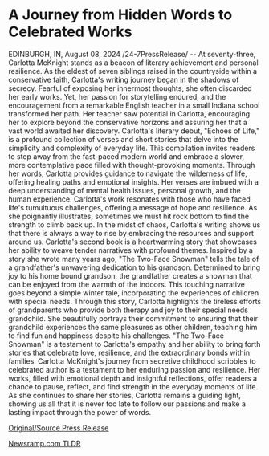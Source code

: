 # A Journey from Hidden Words to Celebrated Works

EDINBURGH, IN, August 08, 2024 /24-7PressRelease/ -- At seventy-three, Carlotta McKnight stands as a beacon of literary achievement and personal resilience. As the eldest of seven siblings raised in the countryside within a conservative faith, Carlotta's writing journey began in the shadows of secrecy. Fearful of exposing her innermost thoughts, she often discarded her early works. Yet, her passion for storytelling endured, and the encouragement from a remarkable English teacher in a small Indiana school transformed her path. Her teacher saw potential in Carlotta, encouraging her to explore beyond the conservative horizons and assuring her that a vast world awaited her discovery.  Carlotta's literary debut, "Echoes of Life," is a profound collection of verses and short stories that delve into the simplicity and complexity of everyday life. This compilation invites readers to step away from the fast-paced modern world and embrace a slower, more contemplative pace filled with thought-provoking moments. Through her words, Carlotta provides guidance to navigate the wilderness of life, offering healing paths and emotional insights.  Her verses are imbued with a deep understanding of mental health issues, personal growth, and the human experience. Carlotta's work resonates with those who have faced life's tumultuous challenges, offering a message of hope and resilience. As she poignantly illustrates, sometimes we must hit rock bottom to find the strength to climb back up. In the midst of chaos, Carlotta's writing shows us that there is always a way to rise by embracing the resources and support around us.  Carlotta's second book is a heartwarming story that showcases her ability to weave tender narratives with profound themes. Inspired by a story she wrote many years ago, "The Two-Face Snowman" tells the tale of a grandfather's unwavering dedication to his grandson. Determined to bring joy to his home bound grandson, the grandfather creates a snowman that can be enjoyed from the warmth of the indoors. This touching narrative goes beyond a simple winter tale, incorporating the experiences of children with special needs.  Through this story, Carlotta highlights the tireless efforts of grandparents who provide both therapy and joy to their special needs grandchild. She beautifully portrays their commitment to ensuring that their grandchild experiences the same pleasures as other children, teaching him to find fun and happiness despite his challenges. "The Two-Face Snowman" is a testament to Carlotta's empathy and her ability to bring forth stories that celebrate love, resilience, and the extraordinary bonds within families.  Carlotta McKnight's journey from secretive childhood scribbles to celebrated author is a testament to her enduring passion and resilience. Her works, filled with emotional depth and insightful reflections, offer readers a chance to pause, reflect, and find strength in the everyday moments of life. As she continues to share her stories, Carlotta remains a guiding light, showing us all that it is never too late to follow our passions and make a lasting impact through the power of words. 

[Original/Source Press Release](https://www.24-7pressrelease.com/press-release/513158/a-journey-from-hidden-words-to-celebrated-works) 

[Newsramp.com TLDR](https://newsramp.com/None) 